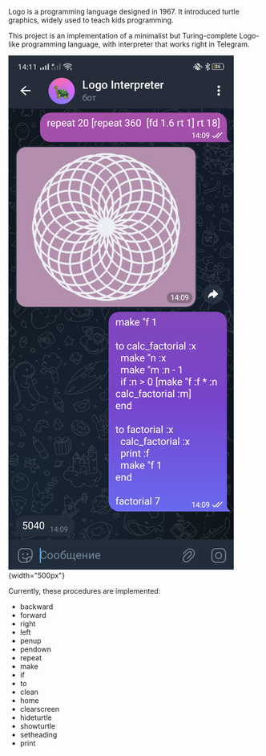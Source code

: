 Logo is a programming language designed in 1967. It introduced turtle graphics, widely used to teach kids programming.

This project is an implementation of a minimalist but Turing-complete Logo-like programming language, with interpreter that works right in Telegram.

![Demo screenshot](./demo_screenshot.png) {width="500px"}

Currently, these procedures are implemented:
 - backward
 - forward
 - right
 - left
 - penup
 - pendown
 - repeat
 - make
 - if
 - to
 - clean
 - home
 - clearscreen
 - hideturtle
 - showturtle
 - setheading
 - print
